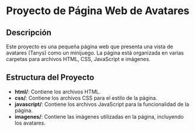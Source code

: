 # Proyecto de Página Web de Avatares

## Descripción
Este proyecto es una pequeña página web que presenta una vista de avatares (Tanys) como un minijuego. La página está organizada en varias carpetas para archivos HTML, CSS, JavaScript e imágenes.

## Estructura del Proyecto
- **html/**: Contiene los archivos HTML.
- **css/**: Contiene los archivos CSS para el estilo de la página.
- **javascript/**: Contiene los archivos JavaScript para la funcionalidad de la página.
- **imagenes/**: Contiene las imágenes utilizadas en la página, incluyendo los avatares.
